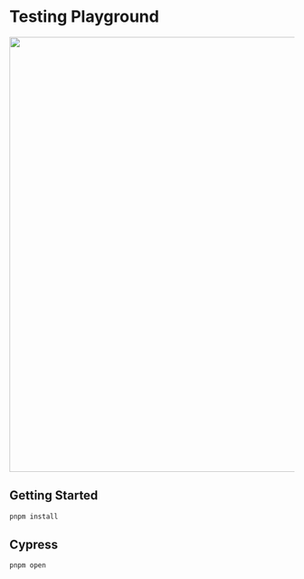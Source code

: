 # Testing Playground

<img src="https://i.imgur.com/TOpgugN.gif" width="768" />

## Getting Started

```sh
pnpm install
```

## Cypress

```sh
pnpm open
```
